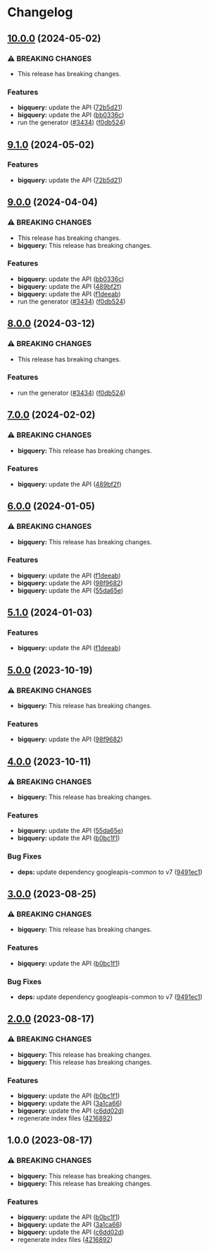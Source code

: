 # Changelog

## [10.0.0](https://github.com/googleapis/google-api-nodejs-client/compare/bigquery-v9.1.0...bigquery-v10.0.0) (2024-05-02)


### ⚠ BREAKING CHANGES

* This release has breaking changes.

### Features

* **bigquery:** update the API ([72b5d21](https://github.com/googleapis/google-api-nodejs-client/commit/72b5d21ed11f1bcde638a1240c02d6ce03906844))
* **bigquery:** update the API ([bb0336c](https://github.com/googleapis/google-api-nodejs-client/commit/bb0336c60f51e34284473f3091b6e24290187d55))
* run the generator ([#3434](https://github.com/googleapis/google-api-nodejs-client/issues/3434)) ([f0db524](https://github.com/googleapis/google-api-nodejs-client/commit/f0db524bb26f05cea3dec4c0ed66b496399e3857))

## [9.1.0](https://github.com/googleapis/google-api-nodejs-client/compare/bigquery-v9.0.0...bigquery-v9.1.0) (2024-05-02)


### Features

* **bigquery:** update the API ([72b5d21](https://github.com/googleapis/google-api-nodejs-client/commit/72b5d21ed11f1bcde638a1240c02d6ce03906844))

## [9.0.0](https://github.com/googleapis/google-api-nodejs-client/compare/bigquery-v8.0.0...bigquery-v9.0.0) (2024-04-04)


### ⚠ BREAKING CHANGES

* This release has breaking changes.
* **bigquery:** This release has breaking changes.

### Features

* **bigquery:** update the API ([bb0336c](https://github.com/googleapis/google-api-nodejs-client/commit/bb0336c60f51e34284473f3091b6e24290187d55))
* **bigquery:** update the API ([489bf2f](https://github.com/googleapis/google-api-nodejs-client/commit/489bf2ffd8ceb4f4269ed5240f1d85ba8de7f8c9))
* **bigquery:** update the API ([f1deeab](https://github.com/googleapis/google-api-nodejs-client/commit/f1deeabbb09f97c56c14a419c24cee371be992ec))
* run the generator ([#3434](https://github.com/googleapis/google-api-nodejs-client/issues/3434)) ([f0db524](https://github.com/googleapis/google-api-nodejs-client/commit/f0db524bb26f05cea3dec4c0ed66b496399e3857))

## [8.0.0](https://github.com/googleapis/google-api-nodejs-client/compare/bigquery-v7.0.0...bigquery-v8.0.0) (2024-03-12)


### ⚠ BREAKING CHANGES

* This release has breaking changes.

### Features

* run the generator ([#3434](https://github.com/googleapis/google-api-nodejs-client/issues/3434)) ([f0db524](https://github.com/googleapis/google-api-nodejs-client/commit/f0db524bb26f05cea3dec4c0ed66b496399e3857))

## [7.0.0](https://github.com/googleapis/google-api-nodejs-client/compare/bigquery-v6.0.0...bigquery-v7.0.0) (2024-02-02)


### ⚠ BREAKING CHANGES

* **bigquery:** This release has breaking changes.

### Features

* **bigquery:** update the API ([489bf2f](https://github.com/googleapis/google-api-nodejs-client/commit/489bf2ffd8ceb4f4269ed5240f1d85ba8de7f8c9))

## [6.0.0](https://github.com/googleapis/google-api-nodejs-client/compare/bigquery-v5.1.0...bigquery-v6.0.0) (2024-01-05)


### ⚠ BREAKING CHANGES

* **bigquery:** This release has breaking changes.

### Features

* **bigquery:** update the API ([f1deeab](https://github.com/googleapis/google-api-nodejs-client/commit/f1deeabbb09f97c56c14a419c24cee371be992ec))
* **bigquery:** update the API ([98f9682](https://github.com/googleapis/google-api-nodejs-client/commit/98f9682375d082ce707fe1dfc7f105fc7d94ca9d))
* **bigquery:** update the API ([55da65e](https://github.com/googleapis/google-api-nodejs-client/commit/55da65e7e1272263ec046742ce882e0c4d86f050))

## [5.1.0](https://github.com/googleapis/google-api-nodejs-client/compare/bigquery-v5.0.0...bigquery-v5.1.0) (2024-01-03)


### Features

* **bigquery:** update the API ([f1deeab](https://github.com/googleapis/google-api-nodejs-client/commit/f1deeabbb09f97c56c14a419c24cee371be992ec))

## [5.0.0](https://github.com/googleapis/google-api-nodejs-client/compare/bigquery-v4.0.0...bigquery-v5.0.0) (2023-10-19)


### ⚠ BREAKING CHANGES

* **bigquery:** This release has breaking changes.

### Features

* **bigquery:** update the API ([98f9682](https://github.com/googleapis/google-api-nodejs-client/commit/98f9682375d082ce707fe1dfc7f105fc7d94ca9d))

## [4.0.0](https://github.com/googleapis/google-api-nodejs-client/compare/bigquery-v3.0.0...bigquery-v4.0.0) (2023-10-11)


### ⚠ BREAKING CHANGES

* **bigquery:** This release has breaking changes.

### Features

* **bigquery:** update the API ([55da65e](https://github.com/googleapis/google-api-nodejs-client/commit/55da65e7e1272263ec046742ce882e0c4d86f050))
* **bigquery:** update the API ([b0bc1f1](https://github.com/googleapis/google-api-nodejs-client/commit/b0bc1f15a8f644186903efa94dde0c3fe48bc8d5))


### Bug Fixes

* **deps:** update dependency googleapis-common to v7 ([9491ec1](https://github.com/googleapis/google-api-nodejs-client/commit/9491ec1cdc3c413e7d73edcfcd59cf5c28a7c855))

## [3.0.0](https://github.com/googleapis/google-api-nodejs-client/compare/bigquery-v2.0.0...bigquery-v3.0.0) (2023-08-25)


### ⚠ BREAKING CHANGES

* **bigquery:** This release has breaking changes.

### Features

* **bigquery:** update the API ([b0bc1f1](https://github.com/googleapis/google-api-nodejs-client/commit/b0bc1f15a8f644186903efa94dde0c3fe48bc8d5))


### Bug Fixes

* **deps:** update dependency googleapis-common to v7 ([9491ec1](https://github.com/googleapis/google-api-nodejs-client/commit/9491ec1cdc3c413e7d73edcfcd59cf5c28a7c855))

## [2.0.0](https://github.com/googleapis/google-api-nodejs-client/compare/bigquery-v1.0.0...bigquery-v2.0.0) (2023-08-17)


### ⚠ BREAKING CHANGES

* **bigquery:** This release has breaking changes.
* **bigquery:** This release has breaking changes.

### Features

* **bigquery:** update the API ([b0bc1f1](https://github.com/googleapis/google-api-nodejs-client/commit/b0bc1f15a8f644186903efa94dde0c3fe48bc8d5))
* **bigquery:** update the API ([3a1ca66](https://github.com/googleapis/google-api-nodejs-client/commit/3a1ca661f440d8e70cac5d5782e698f0be62d7fc))
* **bigquery:** update the API ([c6dd02d](https://github.com/googleapis/google-api-nodejs-client/commit/c6dd02d12c719d4919018013c2fd084d4bb6eb20))
* regenerate index files ([4216892](https://github.com/googleapis/google-api-nodejs-client/commit/42168925208e087c952d1fc8267847731d05ae9f))

## 1.0.0 (2023-08-17)


### ⚠ BREAKING CHANGES

* **bigquery:** This release has breaking changes.
* **bigquery:** This release has breaking changes.

### Features

* **bigquery:** update the API ([b0bc1f1](https://github.com/googleapis/google-api-nodejs-client/commit/b0bc1f15a8f644186903efa94dde0c3fe48bc8d5))
* **bigquery:** update the API ([3a1ca66](https://github.com/googleapis/google-api-nodejs-client/commit/3a1ca661f440d8e70cac5d5782e698f0be62d7fc))
* **bigquery:** update the API ([c6dd02d](https://github.com/googleapis/google-api-nodejs-client/commit/c6dd02d12c719d4919018013c2fd084d4bb6eb20))
* regenerate index files ([4216892](https://github.com/googleapis/google-api-nodejs-client/commit/42168925208e087c952d1fc8267847731d05ae9f))

